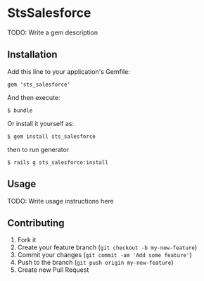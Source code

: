 # StsSalesforce

TODO: Write a gem description

## Installation

Add this line to your application's Gemfile:

    gem 'sts_salesforce'

And then execute:

    $ bundle

Or install it yourself as:

    $ gem install sts_salesforce

then to run generator

    $ rails g sts_salesforce:install

## Usage

TODO: Write usage instructions here

## Contributing

1. Fork it
2. Create your feature branch (`git checkout -b my-new-feature`)
3. Commit your changes (`git commit -am 'Add some feature'`)
4. Push to the branch (`git push origin my-new-feature`)
5. Create new Pull Request
